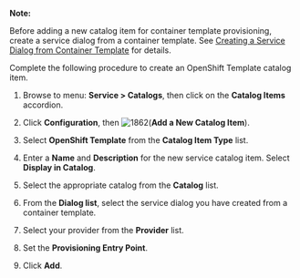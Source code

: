 **Note:**

Before adding a new catalog item for container template provisioning, create a service dialog from
a container template. See
[Creating a Service Dialog from Container Template](#creating-a-service-dialog-from-container-template)
for details.

Complete the following procedure to create an OpenShift Template catalog item.

1.  Browse to menu: **Service > Catalogs**, then click on the **Catalog Items** accordion.

2.  Click **Configuration**, then ![1862](../images/1862.png)(**Add a New Catalog Item**).

3.  Select **OpenShift Template** from the **Catalog Item Type** list.

4.  Enter a **Name** and **Description** for the new service catalog item. Select
    **Display in Catalog**.

5.  Select the appropriate catalog from the **Catalog** list.

6.  From the **Dialog list**, select the service dialog you have created from a container template.

7.  Select your provider from the **Provider** list.

8.  Set the **Provisioning Entry Point**.

9.  Click **Add**.
